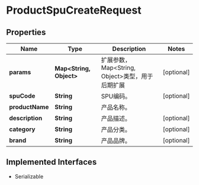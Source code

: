 

# ProductSpuCreateRequest


## Properties

| Name | Type | Description | Notes |
|------------ | ------------- | ------------- | -------------|
|**params** | **Map&lt;String, Object&gt;** | 扩展参数，Map&lt;String, Object&gt;类型，用于后期扩展 |  [optional] |
|**spuCode** | **String** | SPU编码。 |  [optional] |
|**productName** | **String** | 产品名称。 |  |
|**description** | **String** | 产品描述。 |  [optional] |
|**category** | **String** | 产品分类。 |  [optional] |
|**brand** | **String** | 产品品牌。 |  [optional] |


## Implemented Interfaces

* Serializable


